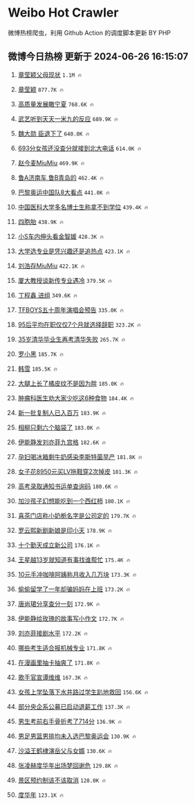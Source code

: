 # Weibo Hot Crawler 



微博热榜爬虫，利用 Github Action 的调度脚本更新 BY PHP 


## 微博今日热榜 更新于 2024-06-26 16:15:07 
1. [章莹颖父母现状](https://s.weibo.com/weibo?q=%23%E7%AB%A0%E8%8E%B9%E9%A2%96%E7%88%B6%E6%AF%8D%E7%8E%B0%E7%8A%B6%23&t=31&band_rank=1&Refer=top) `1.1M 🔥` 

1. [章莹颖](https://s.weibo.com/weibo?q=%E7%AB%A0%E8%8E%B9%E9%A2%96&t=31&band_rank=2&Refer=top) `877.7K 🔥` 

1. [高质量发展瞰宁夏](https://s.weibo.com/weibo?q=%23%E9%AB%98%E8%B4%A8%E9%87%8F%E5%8F%91%E5%B1%95%E7%9E%B0%E5%AE%81%E5%A4%8F%23&t=31&band_rank=3&Refer=top) `768.6K 🔥` 

1. [武艺听到天天一米九的反应](https://s.weibo.com/weibo?q=%23%E6%AD%A6%E8%89%BA%E5%90%AC%E5%88%B0%E5%A4%A9%E5%A4%A9%E4%B8%80%E7%B1%B3%E4%B9%9D%E7%9A%84%E5%8F%8D%E5%BA%94%23&t=31&band_rank=4&Refer=top) `689.9K 🔥` 

1. [魏大勋 臣退下了](https://s.weibo.com/weibo?q=%E9%AD%8F%E5%A4%A7%E5%8B%8B%20%E8%87%A3%E9%80%80%E4%B8%8B%E4%BA%86&t=31&band_rank=5&Refer=top) `640.0K 🔥` 

1. [693分女孩还没查分就接到北大电话](https://s.weibo.com/weibo?q=%23693%E5%88%86%E5%A5%B3%E5%AD%A9%E8%BF%98%E6%B2%A1%E6%9F%A5%E5%88%86%E5%B0%B1%E6%8E%A5%E5%88%B0%E5%8C%97%E5%A4%A7%E7%94%B5%E8%AF%9D%23&t=31&band_rank=6&Refer=top) `614.0K 🔥` 

1. [赵今麦MiuMiu](https://s.weibo.com/weibo?q=%E8%B5%B5%E4%BB%8A%E9%BA%A6MiuMiu&t=31&band_rank=7&Refer=top) `469.9K 🔥` 

1. [鲁A济南车 鲁B青岛的](https://s.weibo.com/weibo?q=%E9%B2%81A%E6%B5%8E%E5%8D%97%E8%BD%A6%20%E9%B2%81B%E9%9D%92%E5%B2%9B%E7%9A%84&t=31&band_rank=8&Refer=top) `462.4K 🔥` 

1. [巴黎奥运中国队8大看点](https://s.weibo.com/weibo?q=%23%E5%B7%B4%E9%BB%8E%E5%A5%A5%E8%BF%90%E4%B8%AD%E5%9B%BD%E9%98%9F8%E5%A4%A7%E7%9C%8B%E7%82%B9%23&t=31&band_rank=9&Refer=top) `441.0K 🔥` 

1. [中国医科大学多名博士生称拿不到学位](https://s.weibo.com/weibo?q=%23%E4%B8%AD%E5%9B%BD%E5%8C%BB%E7%A7%91%E5%A4%A7%E5%AD%A6%E5%A4%9A%E5%90%8D%E5%8D%9A%E5%A3%AB%E7%94%9F%E7%A7%B0%E6%8B%BF%E4%B8%8D%E5%88%B0%E5%AD%A6%E4%BD%8D%23&t=31&band_rank=10&Refer=top) `439.4K 🔥` 

1. [四胞胎](https://s.weibo.com/weibo?q=%E5%9B%9B%E8%83%9E%E8%83%8E&t=31&band_rank=11&Refer=top) `438.9K 🔥` 

1. [小S车内伸头看金智媛](https://s.weibo.com/weibo?q=%23%E5%B0%8FS%E8%BD%A6%E5%86%85%E4%BC%B8%E5%A4%B4%E7%9C%8B%E9%87%91%E6%99%BA%E5%AA%9B%23&t=31&band_rank=12&Refer=top) `428.3K 🔥` 

1. [大学选专业是凭兴趣还是追热点](https://s.weibo.com/weibo?q=%23%E5%A4%A7%E5%AD%A6%E9%80%89%E4%B8%93%E4%B8%9A%E6%98%AF%E5%87%AD%E5%85%B4%E8%B6%A3%E8%BF%98%E6%98%AF%E8%BF%BD%E7%83%AD%E7%82%B9%23&t=31&band_rank=13&Refer=top) `423.1K 🔥` 

1. [刘浩存MiuMiu](https://s.weibo.com/weibo?q=%E5%88%98%E6%B5%A9%E5%AD%98MiuMiu&t=31&band_rank=14&Refer=top) `422.1K 🔥` 

1. [厦大教授谈新传专业遇冷](https://s.weibo.com/weibo?q=%23%E5%8E%A6%E5%A4%A7%E6%95%99%E6%8E%88%E8%B0%88%E6%96%B0%E4%BC%A0%E4%B8%93%E4%B8%9A%E9%81%87%E5%86%B7%23&t=31&band_rank=15&Refer=top) `379.5K 🔥` 

1. [丁程鑫 进组](https://s.weibo.com/weibo?q=%E4%B8%81%E7%A8%8B%E9%91%AB%20%E8%BF%9B%E7%BB%84&t=31&band_rank=16&Refer=top) `349.6K 🔥` 

1. [TFBOYS五十周年演唱会预告](https://s.weibo.com/weibo?q=TFBOYS%E4%BA%94%E5%8D%81%E5%91%A8%E5%B9%B4%E6%BC%94%E5%94%B1%E4%BC%9A%E9%A2%84%E5%91%8A&t=31&band_rank=17&Refer=top) `335.0K 🔥` 

1. [95后平均在职仅仅7个月就选择辞职](https://s.weibo.com/weibo?q=%2395%E5%90%8E%E5%B9%B3%E5%9D%87%E5%9C%A8%E8%81%8C%E4%BB%85%E4%BB%857%E4%B8%AA%E6%9C%88%E5%B0%B1%E9%80%89%E6%8B%A9%E8%BE%9E%E8%81%8C%23&t=31&band_rank=18&Refer=top) `323.2K 🔥` 

1. [35岁清华毕业生再考清华失败](https://s.weibo.com/weibo?q=%2335%E5%B2%81%E6%B8%85%E5%8D%8E%E6%AF%95%E4%B8%9A%E7%94%9F%E5%86%8D%E8%80%83%E6%B8%85%E5%8D%8E%E5%A4%B1%E8%B4%A5%23&t=31&band_rank=19&Refer=top) `265.7K 🔥` 

1. [罗小黑](https://s.weibo.com/weibo?q=%E7%BD%97%E5%B0%8F%E9%BB%91&t=31&band_rank=20&Refer=top) `185.7K 🔥` 

1. [韩雪](https://s.weibo.com/weibo?q=%E9%9F%A9%E9%9B%AA&t=31&band_rank=21&Refer=top) `185.5K 🔥` 

1. [大腿上长了橘皮纹不是因为胖](https://s.weibo.com/weibo?q=%23%E5%A4%A7%E8%85%BF%E4%B8%8A%E9%95%BF%E4%BA%86%E6%A9%98%E7%9A%AE%E7%BA%B9%E4%B8%8D%E6%98%AF%E5%9B%A0%E4%B8%BA%E8%83%96%23&t=31&band_rank=22&Refer=top) `185.0K 🔥` 

1. [肿瘤科医生劝大家少吃这6种食物](https://s.weibo.com/weibo?q=%23%E8%82%BF%E7%98%A4%E7%A7%91%E5%8C%BB%E7%94%9F%E5%8A%9D%E5%A4%A7%E5%AE%B6%E5%B0%91%E5%90%83%E8%BF%996%E7%A7%8D%E9%A3%9F%E7%89%A9%23&t=31&band_rank=23&Refer=top) `184.4K 🔥` 

1. [新一批复制人已入百万](https://s.weibo.com/weibo?q=%23%E6%96%B0%E4%B8%80%E6%89%B9%E5%A4%8D%E5%88%B6%E4%BA%BA%E5%B7%B2%E5%85%A5%E7%99%BE%E4%B8%87%23&t=31&band_rank=24&Refer=top) `183.9K 🔥` 

1. [相柳只剩六个脑袋了](https://s.weibo.com/weibo?q=%E7%9B%B8%E6%9F%B3%E5%8F%AA%E5%89%A9%E5%85%AD%E4%B8%AA%E8%84%91%E8%A2%8B%E4%BA%86&t=31&band_rank=25&Refer=top) `183.0K 🔥` 

1. [伊能静发刘亦菲九宫格](https://s.weibo.com/weibo?q=%23%E4%BC%8A%E8%83%BD%E9%9D%99%E5%8F%91%E5%88%98%E4%BA%A6%E8%8F%B2%E4%B9%9D%E5%AE%AB%E6%A0%BC%23&t=31&band_rank=26&Refer=top) `182.6K 🔥` 

1. [孕妇喝冰箱剩牛奶感染李斯特菌早产](https://s.weibo.com/weibo?q=%23%E5%AD%95%E5%A6%87%E5%96%9D%E5%86%B0%E7%AE%B1%E5%89%A9%E7%89%9B%E5%A5%B6%E6%84%9F%E6%9F%93%E6%9D%8E%E6%96%AF%E7%89%B9%E8%8F%8C%E6%97%A9%E4%BA%A7%23&t=31&band_rank=27&Refer=top) `181.8K 🔥` 

1. [女子花8950元买LV拖鞋穿2次掉皮](https://s.weibo.com/weibo?q=%23%E5%A5%B3%E5%AD%90%E8%8A%B18950%E5%85%83%E4%B9%B0LV%E6%8B%96%E9%9E%8B%E7%A9%BF2%E6%AC%A1%E6%8E%89%E7%9A%AE%23&t=31&band_rank=28&Refer=top) `181.3K 🔥` 

1. [高考录取通知书运单查询码](https://s.weibo.com/weibo?q=%23%E9%AB%98%E8%80%83%E5%BD%95%E5%8F%96%E9%80%9A%E7%9F%A5%E4%B9%A6%E8%BF%90%E5%8D%95%E6%9F%A5%E8%AF%A2%E7%A0%81%23&t=31&band_rank=29&Refer=top) `180.6K 🔥` 

1. [加沙孩子幻想能吃到一个西红柿](https://s.weibo.com/weibo?q=%23%E5%8A%A0%E6%B2%99%E5%AD%A9%E5%AD%90%E5%B9%BB%E6%83%B3%E8%83%BD%E5%90%83%E5%88%B0%E4%B8%80%E4%B8%AA%E8%A5%BF%E7%BA%A2%E6%9F%BF%23&t=31&band_rank=30&Refer=top) `180.1K 🔥` 

1. [喜茶门店称小奶栀名字是公司定的](https://s.weibo.com/weibo?q=%23%E5%96%9C%E8%8C%B6%E9%97%A8%E5%BA%97%E7%A7%B0%E5%B0%8F%E5%A5%B6%E6%A0%80%E5%90%8D%E5%AD%97%E6%98%AF%E5%85%AC%E5%8F%B8%E5%AE%9A%E7%9A%84%23&t=31&band_rank=31&Refer=top) `179.7K 🔥` 

1. [罗云熙新剧新娘是印小天](https://s.weibo.com/weibo?q=%23%E7%BD%97%E4%BA%91%E7%86%99%E6%96%B0%E5%89%A7%E6%96%B0%E5%A8%98%E6%98%AF%E5%8D%B0%E5%B0%8F%E5%A4%A9%23&t=31&band_rank=32&Refer=top) `178.9K 🔥` 

1. [十个勤天成立新公司](https://s.weibo.com/weibo?q=%23%E5%8D%81%E4%B8%AA%E5%8B%A4%E5%A4%A9%E6%88%90%E7%AB%8B%E6%96%B0%E5%85%AC%E5%8F%B8%23&t=31&band_rank=33&Refer=top) `176.1K 🔥` 

1. [王星越13岁就知道有事找谁帮忙](https://s.weibo.com/weibo?q=%E7%8E%8B%E6%98%9F%E8%B6%8A13%E5%B2%81%E5%B0%B1%E7%9F%A5%E9%81%93%E6%9C%89%E4%BA%8B%E6%89%BE%E8%B0%81%E5%B8%AE%E5%BF%99&t=31&band_rank=34&Refer=top) `175.4K 🔥` 

1. [10元手冲咖啡阿姨称月收入几万块](https://s.weibo.com/weibo?q=%2310%E5%85%83%E6%89%8B%E5%86%B2%E5%92%96%E5%95%A1%E9%98%BF%E5%A7%A8%E7%A7%B0%E6%9C%88%E6%94%B6%E5%85%A5%E5%87%A0%E4%B8%87%E5%9D%97%23&t=31&band_rank=35&Refer=top) `173.3K 🔥` 

1. [偷偷留学了一年却骗妈妈在上班](https://s.weibo.com/weibo?q=%23%E5%81%B7%E5%81%B7%E7%95%99%E5%AD%A6%E4%BA%86%E4%B8%80%E5%B9%B4%E5%8D%B4%E9%AA%97%E5%A6%88%E5%A6%88%E5%9C%A8%E4%B8%8A%E7%8F%AD%23&t=31&band_rank=36&Refer=top) `173.2K 🔥` 

1. [唐尚珺分享查分一刻](https://s.weibo.com/weibo?q=%23%E5%94%90%E5%B0%9A%E7%8F%BA%E5%88%86%E4%BA%AB%E6%9F%A5%E5%88%86%E4%B8%80%E5%88%BB%23&t=31&band_rank=37&Refer=top) `172.9K 🔥` 

1. [伊能静给玫瑰的故事写小作文](https://s.weibo.com/weibo?q=%23%E4%BC%8A%E8%83%BD%E9%9D%99%E7%BB%99%E7%8E%AB%E7%91%B0%E7%9A%84%E6%95%85%E4%BA%8B%E5%86%99%E5%B0%8F%E4%BD%9C%E6%96%87%23&t=31&band_rank=38&Refer=top) `172.7K 🔥` 

1. [刘亦菲接剧水平](https://s.weibo.com/weibo?q=%23%E5%88%98%E4%BA%A6%E8%8F%B2%E6%8E%A5%E5%89%A7%E6%B0%B4%E5%B9%B3%23&t=31&band_rank=39&Refer=top) `172.2K 🔥` 

1. [哪些考生适合报机械专业](https://s.weibo.com/weibo?q=%23%E5%93%AA%E4%BA%9B%E8%80%83%E7%94%9F%E9%80%82%E5%90%88%E6%8A%A5%E6%9C%BA%E6%A2%B0%E4%B8%93%E4%B8%9A%23&t=31&band_rank=40&Refer=top) `171.8K 🔥` 

1. [在漫画里抽卡抽爽了](https://s.weibo.com/weibo?q=%23%E5%9C%A8%E6%BC%AB%E7%94%BB%E9%87%8C%E6%8A%BD%E5%8D%A1%E6%8A%BD%E7%88%BD%E4%BA%86%23&t=31&band_rank=41&Refer=top) `171.8K 🔥` 

1. [歌手官宣谭维维](https://s.weibo.com/weibo?q=%23%E6%AD%8C%E6%89%8B%E5%AE%98%E5%AE%A3%E8%B0%AD%E7%BB%B4%E7%BB%B4%23&t=31&band_rank=42&Refer=top) `167.3K 🔥` 

1. [女孩上学坠落下水井路过学生趴地救回](https://s.weibo.com/weibo?q=%23%E5%A5%B3%E5%AD%A9%E4%B8%8A%E5%AD%A6%E5%9D%A0%E8%90%BD%E4%B8%8B%E6%B0%B4%E4%BA%95%E8%B7%AF%E8%BF%87%E5%AD%A6%E7%94%9F%E8%B6%B4%E5%9C%B0%E6%95%91%E5%9B%9E%23&t=31&band_rank=43&Refer=top) `156.6K 🔥` 

1. [部分央企系公募已启动退薪工作](https://s.weibo.com/weibo?q=%23%E9%83%A8%E5%88%86%E5%A4%AE%E4%BC%81%E7%B3%BB%E5%85%AC%E5%8B%9F%E5%B7%B2%E5%90%AF%E5%8A%A8%E9%80%80%E8%96%AA%E5%B7%A5%E4%BD%9C%23&t=31&band_rank=44&Refer=top) `137.3K 🔥` 

1. [男生考前右手骨折考了714分](https://s.weibo.com/weibo?q=%23%E7%94%B7%E7%94%9F%E8%80%83%E5%89%8D%E5%8F%B3%E6%89%8B%E9%AA%A8%E6%8A%98%E8%80%83%E4%BA%86714%E5%88%86%23&t=31&band_rank=45&Refer=top) `136.9K 🔥` 

1. [男足男篮男排均未入选巴黎奥运会](https://s.weibo.com/weibo?q=%23%E7%94%B7%E8%B6%B3%E7%94%B7%E7%AF%AE%E7%94%B7%E6%8E%92%E5%9D%87%E6%9C%AA%E5%85%A5%E9%80%89%E5%B7%B4%E9%BB%8E%E5%A5%A5%E8%BF%90%E4%BC%9A%23&t=31&band_rank=46&Refer=top) `130.9K 🔥` 

1. [沙溢王鹤棣演岳父与女婿](https://s.weibo.com/weibo?q=%23%E6%B2%99%E6%BA%A2%E7%8E%8B%E9%B9%A4%E6%A3%A3%E6%BC%94%E5%B2%B3%E7%88%B6%E4%B8%8E%E5%A5%B3%E5%A9%BF%23&t=31&band_rank=47&Refer=top) `130.6K 🔥` 

1. [张凌赫度华年出场梦回谢危](https://s.weibo.com/weibo?q=%23%E5%BC%A0%E5%87%8C%E8%B5%AB%E5%BA%A6%E5%8D%8E%E5%B9%B4%E5%87%BA%E5%9C%BA%E6%A2%A6%E5%9B%9E%E8%B0%A2%E5%8D%B1%23&t=31&band_rank=48&Refer=top) `129.8K 🔥` 

1. [景区预约制该不该取消](https://s.weibo.com/weibo?q=%23%E6%99%AF%E5%8C%BA%E9%A2%84%E7%BA%A6%E5%88%B6%E8%AF%A5%E4%B8%8D%E8%AF%A5%E5%8F%96%E6%B6%88%23&t=31&band_rank=49&Refer=top) `128.0K 🔥` 

1. [度华年](https://s.weibo.com/weibo?q=%E5%BA%A6%E5%8D%8E%E5%B9%B4&t=31&band_rank=50&Refer=top) `123.1K 🔥` 

